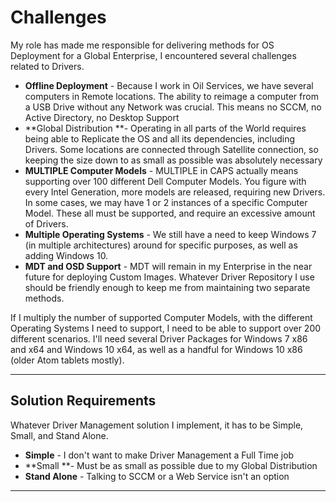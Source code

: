 # Challenges

My role has made me responsible for delivering methods for OS Deployment for a Global Enterprise, I encountered several challenges related to Drivers.

* **Offline Deployment** - Because I work in Oil Services, we have several computers in Remote locations.  The ability to reimage a computer from a USB Drive without any Network was crucial.  This means no SCCM, no Active Directory, no Desktop Support
* **Global Distribution **- Operating in all parts of the World requires being able to Replicate the OS and all its dependencies, including Drivers.  Some locations are connected through Satellite connection, so keeping the size down to as small as possible was absolutely necessary
* **MULTIPLE Computer Models** - MULTIPLE in CAPS actually means supporting over 100 different Dell Computer Models.  You figure with every Intel Generation, more models are released, requiring new Drivers.  In some cases, we may have 1 or 2 instances of a specific Computer Model.  These all must be supported, and require an excessive amount of Drivers.
* **Multiple Operating Systems** - We still have a need to keep Windows 7 \(in multiple architectures\) around for specific purposes, as well as adding Windows 10.
* **MDT and OSD Support** - MDT will remain in my Enterprise in the near future for deploying Custom Images.  Whatever Driver Repository I use should be friendly enough to keep me from maintaining two separate methods.

If I multiply the number of supported Computer Models, with the different Operating Systems I need to support, I need to be able to support over 200 different scenarios.  I'll need several Driver Packages for Windows 7 x86 and x64 and Windows 10 x64, as well as a handful for Windows 10 x86 \(older Atom tablets mostly\).

---

## Solution Requirements

Whatever Driver Management solution I implement, it has to be Simple, Small, and Stand Alone.

* **Simple** - I don't want to make Driver Management a Full Time job
* **Small **- Must be as small as possible due to my Global Distribution
* **Stand Alone** - Talking to SCCM or a Web Service isn't an option

---



